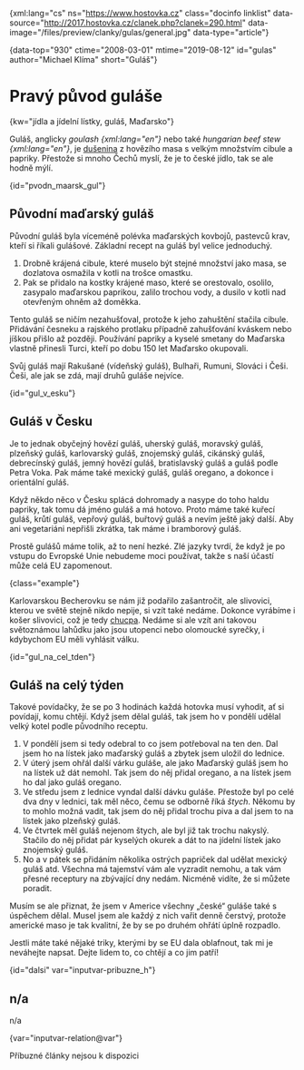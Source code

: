 
{xml:lang="cs" ns="https://www.hostovka.cz" class="docinfo linklist" data-source="http://2017.hostovka.cz/clanek.php?clanek=290.html" data-image="/files/preview/clanky/gulas/general.jpg" data-type="article"}

{data-top="930" ctime="2008-03-01" mtime="2019-08-12" id="gulas" author="Michael Klíma" short="Guláš"}

# Pravý původ guláše

<!-- generated attribute kw by user_updatekw.sh on 2020-07-05, do not edit -->

{kw="jídla a jídelní lístky, guláš, Maďarsko"}

Guláš, anglicky _goulash {xml:lang="en"}_ nebo také _hungarian beef stew {xml:lang="en"}_, je [dušenina][1] z hovězího masa s velkým množstvím cibule a papriky. Přestože si mnoho Čechů myslí, že je to české jídlo, tak se ale hodně mýlí.

{id="pvodn\_maarsk\_gul"}

## Původní maďarský guláš

Původní guláš byla víceméně polévka maďarských kovbojů, pastevců krav, kteří si říkali gulášové. Základní recept na guláš byl velice jednoduchý.

  1. Drobně krájená cibule, které muselo být stejné množství jako masa, se dozlatova osmažila v kotli na trošce omastku.
  2. Pak se přidalo na kostky krájené maso, které se orestovalo, osolilo, zasypalo maďarskou paprikou, zalilo trochou vody, a dusilo v kotli nad otevřeným ohněm až doměkka.

Tento guláš se ničím nezahušťoval, protože k jeho zahuštění stačila cibule. Přidávání česneku a rajského protlaku případně zahušťování kváskem nebo jíškou přišlo až později. Používání papriky a kyselé smetany do Maďarska vlastně přinesli Turci, kteří po dobu 150 let Maďarsko okupovali.

Svůj guláš mají Rakušané (vídeňský guláš), Bulhaři, Rumuni, Slováci i Češi. Češi, ale jak se zdá, mají druhů guláše nejvíce.

{id="gul\_v\_esku"}

## Guláš v Česku

Je to jednak obyčejný hovězí guláš, uherský guláš, moravský guláš, plzeňský guláš, karlovarský guláš, znojemský guláš, cikánský guláš, debrecínský guláš, jemný hovězí guláš, bratislavský guláš a guláš podle Petra Voka. Pak máme také mexický guláš, guláš oregano, a dokonce i orientální guláš.

Když někdo něco v Česku splácá dohromady a nasype do toho haldu papriky, tak tomu dá jméno guláš a má hotovo. Proto máme také kuřecí guláš, krůtí guláš, vepřový guláš, buřtový guláš a nevím ještě jaký další. Aby ani vegetariáni nepřišli zkrátka, tak máme i bramborový guláš.

Prostě gulášů máme tolik, až to není hezké. Zlé jazyky tvrdí, že když je po vstupu do Evropské Unie nebudeme moci používat, takže s naší účastí může celá EU zapomenout.

{class="example"}

Karlovarskou Becherovku se nám již podařilo zašantročit, ale slivovici, kterou ve světě stejně nikdo nepije, si vzít také nedáme. Dokonce vyrábíme i košer slivovici, což je tedy [chucpa][2]. Nedáme si ale vzít ani takovou světoznámou lahůdku jako jsou utopenci nebo olomoucké syrečky, i kdybychom EU měli vyhlásit válku.

{id="gul\_na\_cel_tden"}

## Guláš na celý týden

Takové povídačky, že se po 3 hodinách každá hotovka musí vyhodit, ať si povídají, komu chtějí. Když jsem dělal guláš, tak jsem ho v pondělí udělal velký kotel podle původního receptu.

  1. V pondělí jsem si tedy odebral to co jsem potřeboval na ten den. Dal jsem ho na lístek jako maďarský guláš a zbytek jsem uložil do lednice.
  2. V úterý jsem ohřál další várku guláše, ale jako Maďarský guláš jsem ho na lístek už dát nemohl. Tak jsem do něj přidal oregano, a na lístek jsem ho dal jako guláš oregano.
  3. Ve středu jsem z lednice vyndal další dávku guláše. Přestože byl po celé dva dny v lednici, tak měl něco, čemu se odborně říká _štych_. Někomu by to mohlo možná vadit, tak jsem do něj přidal trochu piva a dal jsem to na lístek jako plzeňský guláš.
  4. Ve čtvrtek měl guláš nejenom štych, ale byl již tak trochu nakyslý. Stačilo do něj přidat pár kyselých okurek a dát to na jídelní lístek jako znojemský guláš.
  5. No a v pátek se přidáním několika ostrých papriček dal udělat mexický guláš atd. Všechna má tajemství vám ale vyzradit nemohu, a tak vám přesné receptury na zbývající dny nedám. Nicméně vidíte, že si můžete poradit.

Musím se ale přiznat, že jsem v Americe všechny „české“ guláše také s úspěchem dělal. Musel jsem ale každý z nich vařit denně čerstvý, protože americké maso je tak kvalitní, že by se po druhém ohřátí úplně rozpadlo.

Jestli máte také nějaké triky, kterými by se EU dala oblafnout, tak mi je neváhejte napsat. Dejte lidem to, co chtějí a co jim patří!

{id="dalsi" var="inputvar-pribuzne_h"}

## n/a

n/a

{var="inputvar-relation@var"}

Příbuzné články nejsou k dispozici

 [1]: /duseni
 [2]: /chucpa

